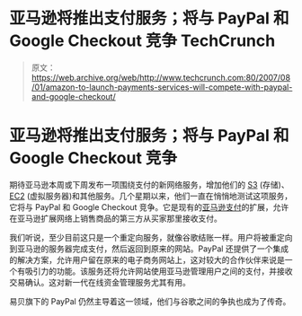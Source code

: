 # 亚马逊将推出支付服务；将与 PayPal 和 Google Checkout 竞争 TechCrunch

> 原文：<https://web.archive.org/web/http://www.techcrunch.com:80/2007/08/01/amazon-to-launch-payments-services-will-compete-with-paypal-and-google-checkout/>

# 亚马逊将推出支付服务；将与 PayPal 和 Google Checkout 竞争

期待亚马逊本周或下周发布一项围绕支付的新网络服务，增加他们的 [S3](https://web.archive.org/web/20230219082809/https://techcrunch.com/2007/07/13/40-terabytes-more-data-for-amazon-s3/) (存储)、 [EC2](https://web.archive.org/web/20230219082809/https://techcrunch.com/2006/08/24/exclusive-amazon-readies-utility-computing-service/) (虚拟服务器)和其他服务。几个星期以来，他们一直在悄悄地测试这项服务，它将与 PayPal 和 Google Checkout 竞争。它是现有的[亚马逊支付](https://web.archive.org/web/20230219082809/http://www.amazon.com/gp/help/customer/display.html?nodeId=1161256)的扩展，允许在亚马逊扩展网络上销售商品的第三方从买家那里接收支付。

我们听说，至少目前这只是一个重定向服务，就像谷歌结账一样。用户将被重定向到亚马逊的服务器完成支付，然后返回到原来的网站。PayPal 还提供了一个集成的解决方案，允许用户留在原来的电子商务网站上，这对较大的合作伙伴来说是一个有吸引力的功能。该服务还将允许网站使用亚马逊管理用户之间的支付，并接收交易确认。这对新一代在线资金管理服务尤其有用。

易贝旗下的 PayPal 仍然主导着这一领域，他们与谷歌之间的争执也成为了传奇。